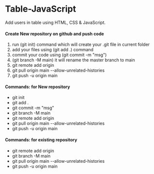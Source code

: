 # Table-JavaScript

Add users in table using HTML, CSS &amp; JavaScript.

#### Create New repository on github and push code

1. run (git init) command which will create your .git file in current folder
2. add your files using (git add .) command
3. commit your code using (git commit -m "msg")
4. (git branch -M main) it will rename the master branch to main
5. git remote add origin <git url>
6. git pull origin main --allow-unrelated-histories
7. git push -u origin main

#### Commands: for New repository

- git init
- git add .
- git commit -m "msg"
- git branch -M main
- git remote add origin <git url>
- git pull origin main --allow-unrelated-histories
- git push -u origin main

#### Commands: for existing repository

- git remote add origin <git url>
- git branch -M main
- git pull origin main --allow-unrelated-histories
- git push -u origin main
